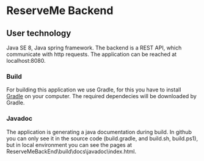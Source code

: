 # ReserveMe Backend

## User technology
Java SE 8, Java spring framework. The backend is a REST API, which communicate with http requests. The application can be reached at localhost:8080.

### Build 
For building this application we use Gradle, for this you have to install [Gradle](https://gradle.org/install/) on your computer.
The required dependecies will be downloaded by Gradle.

### Javadoc
The application is generating a java documentation during build. In github you can only see it in the source code (build.gradle, and build.sh, build.ps1), but in local environment
you can see the pages at ReserveMeBackEnd\build\docs\javadoc\index.html. 